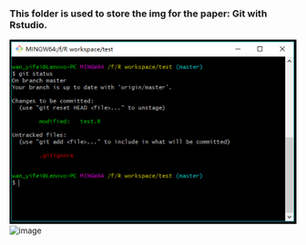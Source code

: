 ### This folder is used to store the img for the paper: Git with Rstudio.
![image](https://raw.githubusercontent.com/Wan-Yifei/BioEng_Bioinformatics/master/Git%20with%20Rstudio/R%20status%202.PNG)
![image](http://github.com/itmyhome2013/readme_add_pic/raw/master/images/nongshalie.jpg)
